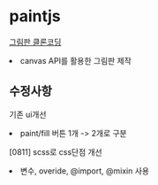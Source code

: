 # paintjs

[그림판 클론코딩](https://nomadcoders.co/javascript-for-beginners-2/lobby)

<li> canvas API를 활용한 그림판 제작

## 수정사항

기존 ui개선

<li> paint/fill 버튼 1개 -> 2개로 구분

[0811] scss로 css단점 개선

<li>  변수, overide, @import, @mixin 사용
